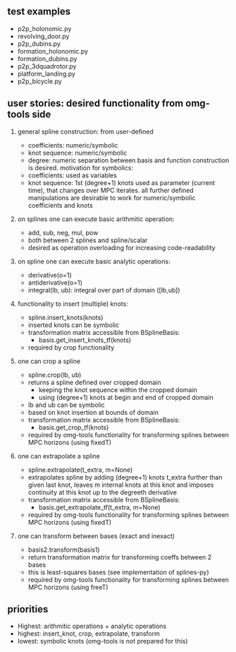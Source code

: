 ## test examples
* p2p_holonomic.py
* revolving_door.py
* p2p_dubins.py
* formation_holonomic.py
* formation_dubins.py
* p2p_3dquadrotor.py
* platform_landing.py
* p2p_bicycle.py

## user stories: desired functionality from omg-tools side

1) general spline construction: from user-defined
    * coefficients: numeric/symbolic
    * knot sequence: numeric/symbolic
    * degree: numeric
  separation between basis and function construction is desired.
  motivation for symbolics:
    * coefficients: used as variables
    * knot sequence: 1st (degree+1) knots used as parameter (current time), that changes over MPC iterates.
  all further defined manipulations are desirable to work for numeric/symbolic coefficients and knots

2) on splines one can execute basic arithmitic operation:
    * add, sub, neg, mul, pow
    * both between 2 splines and spline/scalar
    * desired as operation overloading for increasing code-readability

3) on spline one can execute basic analytic operations:
    * derivative(o=1)
    * antiderivative(o=1)
    * integral(lb, ub): integral over part of domain ([lb,ub])

4) functionality to insert (multiple) knots:
    * spline.insert_knots(knots)
    * inserted knots can be symbolic
    * transformation matrix accessible from BSplineBasis:
      - basis.get_insert_knots_tf(knots)
    * required by crop functionality

5) one can crop a spline
    * spline.crop(lb, ub)
    * returns a spline defined over cropped domain
      - keeping the knot sequence within the cropped domain
      - using (degree+1) knots at begin and end of cropped domain
    * lb and ub can be symbolic
    * based on knot insertion at bounds of domain
    * transformation matrix accessible from BSplineBasis:
      - basis.get_crop_tf(knots)
    * required by omg-tools functionality for transforming splines between MPC horizons (using fixedT)

6) one can extrapolate a spline
    * spline.extrapolate(t_extra, m=None)
    * extrapolates spline by adding (degree+1) knots t_extra further than given last knot, leaves m internal knots at this knot and imposes continuity at this knot up to the degreeth derivative
    * transformation matrix accessible from BSplineBasis:
      - basis.get_extrapolate_tf(t_extra, m=None)
    * required by omg-tools functionality for transforming splines between MPC horizons (using fixedT)

7) one can transform between bases (exact and inexact)
    * basis2.transform(basis1)
    * return transformation matrix for transforming coeffs between 2 bases
    * this is least-squares bases (see implementation of splines-py)
    * required by omg-tools functionality for transforming splines between MPC horizons (using freeT)

## priorities

* Highest: arithmitic operations + analytic operations
* highest: insert_knot, crop, extrapolate, transform
* lowest: symbolic knots (omg-tools is not prepared for this)
